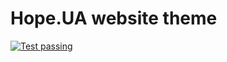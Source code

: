 Hope.UA website theme
=====================
[![Test passing](https://travis-ci.org/HopeUA/theme-modular.svg?branch=master)](https://travis-ci.org/HopeUA/theme-modular)
